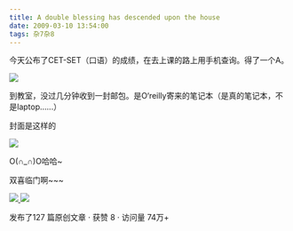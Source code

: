 ```yaml
---
title: A double blessing has descended upon the house
date: 2009-03-10 13:54:00
tags: 杂7杂8
---
```

今天公布了CET-SET（口语）的成绩，在去上课的路上用手机查询。得了一个A。

![](https://p-blog.csdn.net/images/p_blog_csdn_net/cuipengfei1/EntryImages/20090310/2009-03-10_13-52-19.jpg)

到教室，没过几分钟收到一封邮包。是O‘reilly寄来的笔记本（是真的笔记本，不是laptop......）

封面是这样的

![](http://image.2knowledge.net/book/100001-110000/100073/cover/normal.png)

O(∩_∩)O哈哈~

双喜临门啊~~~



[ ![](https://profile.csdnimg.cn/5/2/5/3_cuipengfei1)
![](https://g.csdnimg.cn/static/user-reg-year/1x/11.png)
](https://blog.csdn.net/cuipengfei1)



发布了127 篇原创文章  ·  获赞 8  ·  访问量 74万+

